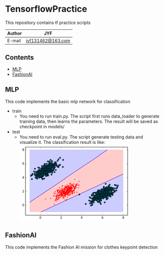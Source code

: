 TensorflowPractice
====
  This repository contains tf practice scripts

|Author|JYF|
|---|---|
|E-mail|jyf131462@163.com|

## Contents
* [MLP](#MLP)
* [FashionAI](#FashionAI)

## MLP
This code implements the basic mlp network for classification 
* train 
  - You need to run train.py. The script first runs data_loader to generate training data, then learns 
  the parameters. The result will be saved as checkpoint in models/ 
* test 
  - You need to run eval.py. The script generate testing data and visualize it. The classification result is like: 
  ![load failed](https://github.com/yfji/TensorflowPractice/blob/master/mlp.png "classification result") 

## FashionAI
This code implements the Fashion AI mission for clothes keypoint detection
